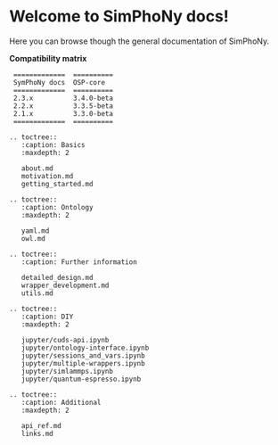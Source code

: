 # Welcome to SimPhoNy docs!
Here you can browse though the general documentation of SimPhoNy.

**Compatibility matrix**

```eval_rst
 =============  ==========
 SymPhoNy docs  OSP-core  
 =============  ==========
 2.3.x          3.4.0-beta
 2.2.x          3.3.5-beta
 2.1.x          3.3.0-beta
 =============  ==========
```

```eval_rst
.. toctree::
   :caption: Basics
   :maxdepth: 2

   about.md
   motivation.md
   getting_started.md

.. toctree::
   :caption: Ontology
   :maxdepth: 2

   yaml.md
   owl.md

.. toctree::
   :caption: Further information

   detailed_design.md
   wrapper_development.md
   utils.md

.. toctree::
   :caption: DIY
   :maxdepth: 2

   jupyter/cuds-api.ipynb
   jupyter/ontology-interface.ipynb
   jupyter/sessions_and_vars.ipynb
   jupyter/multiple-wrappers.ipynb
   jupyter/simlammps.ipynb
   jupyter/quantum-espresso.ipynb

.. toctree::
   :caption: Additional
   :maxdepth: 2

   api_ref.md
   links.md

```
